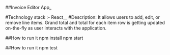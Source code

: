 ##Invoice Editor App_

#Technology stack :- React__
#Description: It allows users to add, edit, or remove line items. Grand total and total for each item row is getting updated on-the-fly as user interacts with the application.

##How to run it
npm install
npm start

##How to run it
npm test
